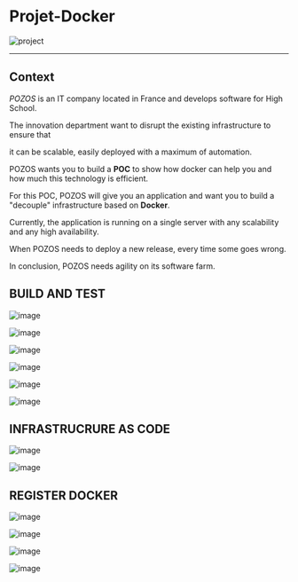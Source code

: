 # Projet-Docker

![project](https://user-images.githubusercontent.com/18481009/84582395-ba230b00-adeb-11ea-9453-22ed1be7e268.jpg)


------------


## Context


*POZOS*  is an IT company located in France and develops software for High School.

The innovation department want to disrupt the existing infrastructure to ensure that

it can be scalable, easily deployed with a maximum of automation.

POZOS wants you to build a **POC** to show how docker can help you and how much this technology is efficient.

For this POC, POZOS will give you an application and want you to build a "decouple" infrastructure based on **Docker**.

Currently, the application is running on a single server with any scalability and any high availability.

When POZOS needs to deploy a new release, every time some goes wrong.

In conclusion, POZOS needs agility on its software farm.



## BUILD AND TEST

![image](https://user-images.githubusercontent.com/79446351/201412905-eb5cdc2b-6c48-4439-a729-94af3912b489.png)


![image](https://user-images.githubusercontent.com/79446351/201413156-acbb1cfe-1396-41b7-b402-4811a1d12858.png)


![image](https://user-images.githubusercontent.com/79446351/201424326-5e6db1a6-18ee-4f75-994d-74ffa5b9db40.png)


![image](https://user-images.githubusercontent.com/79446351/201424531-5ea76511-303f-4fb8-9633-dd717359b21e.png)


![image](https://user-images.githubusercontent.com/79446351/201424973-0a6f39a4-d2d3-4ac8-9c37-e9c24ef2c05e.png)


![image](https://user-images.githubusercontent.com/79446351/201430707-57b03e4f-30bd-4723-8ed0-c7eab0c36c47.png)


## INFRASTRUCRURE AS CODE

![image](https://user-images.githubusercontent.com/79446351/201446154-00a3dfa4-0c1b-4f67-9b9c-36ee99048be8.png)


![image](https://user-images.githubusercontent.com/79446351/201474897-f461dbdb-f49f-4d07-a200-e9308339c604.png)


## REGISTER DOCKER

![image](https://user-images.githubusercontent.com/79446351/201476168-00a3c7f4-1f38-47f0-8ee1-3fbfedea11ba.png)


![image](https://user-images.githubusercontent.com/79446351/201476197-3865edeb-40f1-4805-af87-514c5f57c312.png)


![image](https://user-images.githubusercontent.com/79446351/201476111-b27f0423-f329-4b2b-b486-b77a024cfc29.png)


![image](https://user-images.githubusercontent.com/79446351/201476779-5e76f97f-c8d5-4a22-9ccd-0cebf063b47a.png)






